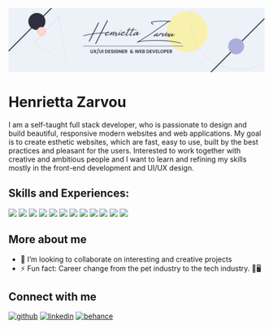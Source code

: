![I am Full-Stack Web Developer](https://github.com/haneza/haneza/blob/main/cover-img.png)
# Henrietta Zarvou

 I am a self-taught full stack developer, who is passionate to design and build beautiful, responsive modern websites and web applications. My goal is to create esthetic websites, which are fast, easy to use, built by the best practices and pleasant for the users. Interested to work together with creative and ambitious people and I want to learn and refining my skills mostly in the front-end development and UI/UX design.

## Skills and Experiences:  

![](https://img.shields.io/badge/Code-JavaScript-informational?style=flat&logo=javascript&logoColor=white&color=4AB197)
![](https://img.shields.io/badge/Code-TypeScript-informational?style=flat&logo=typescript&logoColor=white&color=4AB197)
![](https://img.shields.io/badge/Code-Html-informational?style=flat&logo=html&logoColor=white&color=4AB197)
![](https://img.shields.io/badge/Style-CSS-informational?style=flat&logo=css3&logoColor=white&color=4AB197)
![](https://img.shields.io/badge/Style-Sass-informational?style=flat&logo=Sass&logoColor=white&color=4AB197)
![](https://img.shields.io/badge/Style-MaterialUi-informational?style=flat&logo=Mui&logoColor=white&color=4AB197)
![](https://img.shields.io/badge/Build-React-informational?style=flat&logo=react&logoColor=white&color=4AB197)
![](https://img.shields.io/badge/Build-Bootstrap-informational?style=flat&logo=bootstrap&logoColor=white&color=4AB197)
![](https://img.shields.io/badge/Code-Node-informational?style=flat&logo=node.js&logoColor=white&color=4AB197)
![](https://img.shields.io/badge/Code-Express-informational?style=flat&logo=express&logoColor=white&color=4AB197)
![](https://img.shields.io/badge/Database-Mysql-informational?style=flat&logo=mysql&logoColor=white&color=4AB197)
![](https://img.shields.io/badge/Design-Figma-informational?style=flat&logo=Figma&logoColor=white&color=4AB197)


## More about me 

- 👯 I’m looking to collaborate on interesting and creative projects 
- ⚡ Fun fact: Career change from the pet industry to the tech industry. 🐶🖥️

## Connect with me 
[<img src='https://cdn.jsdelivr.net/npm/simple-icons@3.0.1/icons/github.svg' alt='github' height='40'>](https://github.com/haneza)  [<img src='https://cdn.jsdelivr.net/npm/simple-icons@3.0.1/icons/linkedin.svg' alt='linkedin' height='40'>](https://www.linkedin.com/in/henriettazarvou/)  [<img src='https://cdn.jsdelivr.net/npm/simple-icons@3.0.1/icons/behance.svg' alt='behance' height='40'>](https://www.behance.net/henriettazarvou)  





